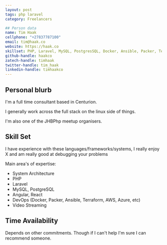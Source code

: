```yaml
---
layout: post
tags: php laravel
category: Freelancers

## Person data
name: Tim Haak
cellphone: "+27837787100"
email: tim@haak.co
website: https://haak.co
skillset: PHP, Laravel, MySQL, PostgresSQL, Docker, Ansible, Packer, Terraform, AWS, Azure
github-handle: haakco
zatech-handle: timhaak
twitter-handle: tim_haak
linkedin-handle: timhaakco
---
```


## Personal blurb
I'm a full time consultant based in Centurion.

I generally work across the full stack on the linux side of things.

I'm also one of the JHBPhp meetup organisers.

## Skill Set
I have experience with these languages/frameworks/systems, I really enjoy X and am really good at debugging your problems

Main area's of expertise:
* System Architecture
* PHP
* Laravel
* MySQL, PostgreSQL
* Angular, React
* DevOps (Docker, Packer, Ansible, Terraform, AWS, Azure, etc)
* Video Streaming

## Time Availability
Depends on other commitments. Though if I can't help I'm sure I can recommend someone.

